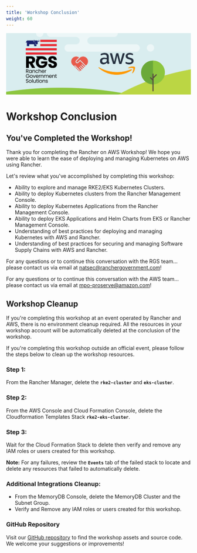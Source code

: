 ```yaml
---
title: 'Workshop Conclusion'
weight: 60
---
```


![rgs-aws-banner](/static/images/rgs-aws-banner.png)

# Workshop Conclusion

## You've Completed the Workshop!

Thank you for completing the Rancher on AWS Workshop! We hope you were able to learn the ease of deploying and managing Kubernetes on AWS using Rancher.

Let's review what you've accomplished by completing this workshop:

- Ability to explore and manage RKE2/EKS Kubernetes Clusters.
- Ability to deploy Kubernetes clusters from the Rancher Management Console.
- Ability to deploy Kubernetes Applications from the Rancher Management Console.
- Ability to deploy EKS Applications and Helm Charts from EKS or Rancher Management Console.
- Understanding of best practices for deploying and managing Kubernetes with AWS and Rancher.
- Understanding of best practices for securing and managing Software Supply Chains with AWS and Rancher.

For any questions or to continue this conversation with the RGS team... please contact us via email at natsec@ranchergovernment.com!

For any questions or to continue this conversation with the AWS team... please contact us via email at mpo-proserve@amazon.com!

## Workshop Cleanup

If you're completing this workshop at an event operated by Rancher and AWS, there is no environment cleanup required. All the resources in your workshop account will be automatically deleted at the conclusion of the workshop.

If you're completing this workshop outside an official event, please follow the steps below to clean up the workshop resources.

### Step 1:

From the Rancher Manager, delete the **`rke2-cluster`** and **`eks-cluster`**.

### Step 2:

From the AWS Console and Cloud Formation Console, delete the Cloudformation Templates Stack **`rke2-eks-cluster`**.

### Step 3:

Wait for the Cloud Formation Stack to delete then verify and remove any IAM roles or users created for this workshop.

**Note:** For any failures, review the **`Events`** tab of the failed stack to locate and delete any resources that failed to automatically delete.

### Additional Integrations Cleanup:

- From the MemoryDB Console, delete the MemoryDB Cluster and the Subnet Group.
- Verify and Remove any IAM roles or users created for this workshop.

### GitHub Repository

Visit our [GitHub repository](https://github.com/aws-samples/rancher-on-aws-workshop) to find the workshop assets and source code. We welcome your suggestions or improvements!
